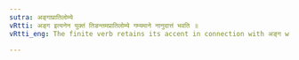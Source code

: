 ```yaml
---
sutra: अङ्गाप्रातिलोम्ये
vRtti: अङ्ग इत्यनेन युक्तं तिङन्तमप्रातिलोम्ये गम्यमाने नानुदात्तं भवति ॥
vRtti_eng: The finite verb retains its accent in connection with अङ्ग when used in a friendly assertion.

---
```


